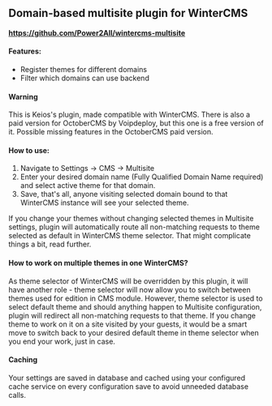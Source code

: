## Domain-based multisite plugin for WinterCMS

**https://github.com/Power2All/wintercms-multisite**

#### Features:
- Register themes for different domains
- Filter which domains can use backend

#### Warning

This is Keios's plugin, made compatible with WinterCMS. There is also a paid version for OctoberCMS by Voipdeploy, but this one is a free version of it. Possible missing features in the OctoberCMS paid version.

#### How to use:

1. Navigate to Settings -> CMS -> Multisite
2. Enter your desired domain name (Fully Qualified Domain Name required) and select active theme for that domain.
3. Save, that's all, anyone visiting selected domain bound to that WinterCMS instance will see your selected theme.

If you change your themes without changing selected themes in Multisite settings, plugin will automatically route all non-matching requests to theme selected as default in WinterCMS theme selector. That might complicate things a bit, read further.

#### How to work on multiple themes in one WinterCMS?

As theme selector of WinterCMS will be overridden by this plugin, it will have another role - theme selector will now allow you to switch between themes used for edition in CMS module. However, theme selector is used to select default theme and should anything happen to Multisite configuration, plugin will redirect all non-matching requests to that theme. If you change theme to work on it on a site visited by your guests, it would be a smart move to switch back to your desired default theme in theme selector when you end your work, just in case.


#### Caching

Your settings are saved in database and cached using your configured cache service on every configuration save to avoid unneeded database calls.
